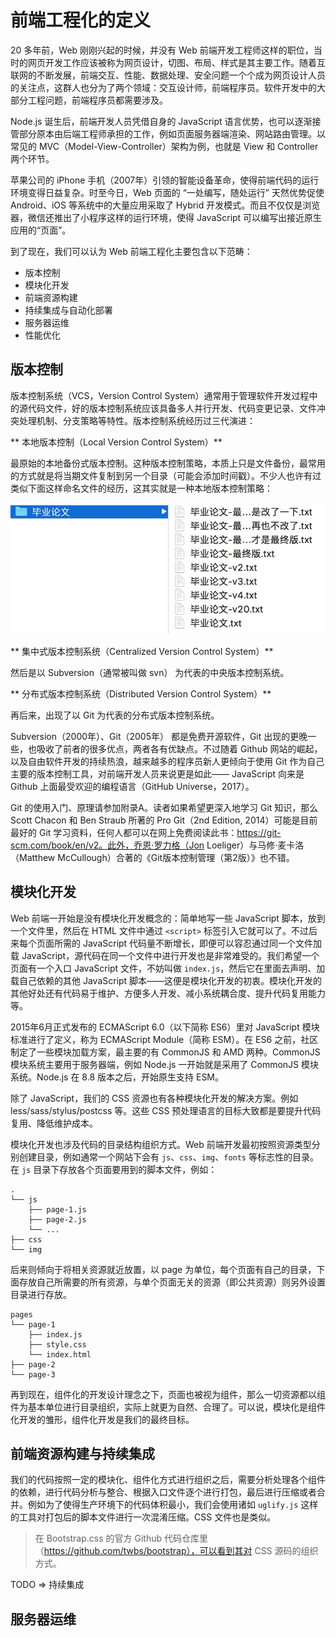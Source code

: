 # 前端工程化的定义

20 多年前，Web 刚刚兴起的时候，并没有 Web 前端开发工程师这样的职位，当时的网页开发工作应该被称为网页设计，切图、布局、样式是其主要工作。随着互联网的不断发展，前端交互、性能、数据处理、安全问题一个个成为网页设计人员的关注点，这群人也分为了两个领域：交互设计师，前端程序员。软件开发中的大部分工程问题，前端程序员都需要涉及。

Node.js 诞生后，前端开发人员凭借自身的 JavaScript 语言优势，也可以逐渐接管部分原本由后端工程师承担的工作，例如页面服务器端渲染、网站路由管理。以常见的 MVC（Model-View-Controller）架构为例，也就是 View 和 Controller 两个环节。

苹果公司的 iPhone 手机（2007年）引领的智能设备革命，使得前端代码的运行环境变得日益复杂。时至今日，Web 页面的 “一处编写，随处运行” 天然优势促使 Android、iOS 等系统中的大量应用采取了 Hybrid 开发模式。而且不仅仅是浏览器，微信还推出了小程序这样的运行环境，使得 JavaScript 可以编写出接近原生应用的“页面”。

到了现在，我们可以认为 Web 前端工程化主要包含以下范畴：

+ 版本控制
+ 模块化开发
+ 前端资源构建
+ 持续集成与自动化部署
+ 服务器运维
+ 性能优化

## 版本控制

版本控制系统（VCS，Version Control System）通常用于管理软件开发过程中的源代码文件，好的版本控制系统应该具备多人并行开发、代码变更记录、文件冲突处理机制、分支策略等特性。版本控制系统经历过三代演进：

** 本地版本控制（Local Version Control System）**

最原始的本地备份式版本控制。这种版本控制策略，本质上只是文件备份，最常用的方式就是将当期文件复制到另一个目录（可能会添加时间戳）。不少人也许有过类似下面这样命名文件的经历，这其实就是一种本地版本控制策略：

![毕业论文命名](./images/local-vcs-demo.jpg)

** 集中式版本控制系统（Centralized Version Control System）**

然后是以 Subversion（通常被叫做 svn） 为代表的中央版本控制系统。

** 分布式版本控制系统（Distributed Version Control System）**

再后来，出现了以 Git 为代表的分布式版本控制系统。

Subversion（2000年）、Git（2005年） 都是免费开源软件，Git 出现的更晚一些，也吸收了前者的很多优点，两者各有优缺点。不过随着 Github 网站的崛起，以及自由软件开发的持续热浪，越来越多的程序员新人更倾向于使用 Git 作为自己主要的版本控制工具，对前端开发人员来说更是如此—— JavaScript 向来是 Github 上面最受欢迎的编程语言（GitHub Universe，2017）。

Git 的使用入门、原理请参加附录A。读者如果希望更深入地学习 Git 知识，那么 Scott Chacon 和 Ben Straub 所著的 Pro Git（2nd Edition, 2014）可能是目前最好的 Git 学习资料，任何人都可以在网上免费阅读此书：https://git-scm.com/book/en/v2。此外，乔恩·罗力格（Jon Loeliger）与马修·麦卡洛（Matthew McCullough）合著的《Git版本控制管理（第2版）》也不错。

## 模块化开发

Web 前端一开始是没有模块化开发概念的：简单地写一些 JavaScript 脚本，放到一个文件里，然后在 HTML 文件中通过 `<script>` 标签引入它就可以了。不过后来每个页面所需的 JavaScript 代码量不断增长，即便可以容忍通过同一个文件加载 JavaScript，源代码在同一个文件中进行开发也是非常难受的。我们希望一个页面有一个入口 JavaScript 文件，不妨叫做 `index.js`，然后它在里面去声明、加载自己依赖的其他 JavaScript 脚本——这便是模块化开发的初衷。模块化开发的其他好处还有代码易于维护、方便多人开发、减小系统耦合度、提升代码复用能力等。

2015年6月正式发布的 ECMAScript 6.0（以下简称 ES6）里对 JavaScript 模块标准进行了定义，称为 ECMAScript Module（简称 ESM）。在 ES6 之前，社区制定了一些模块加载方案，最主要的有 CommonJS 和 AMD 两种。CommonJS 模块系统主要用于服务器端，例如 Node.js 一开始就是采用了 CommonJS 模块系统。Node.js 在 8.8 版本之后，开始原生支持 ESM。

除了 JavaScript，我们的 CSS 资源也有各种模块化开发的解决方案。例如 less/sass/stylus/postcss 等。这些 CSS 预处理语言的目标大致都是要提升代码复用、降低维护成本。

模块化开发也涉及代码的目录结构组织方式。Web 前端开发最初按照资源类型分别创建目录，例如通常一个网站下会有 `js`、`css`、`img`、`fonts` 等标志性的目录。在 `js` 目录下存放各个页面要用到的脚本文件，例如：

```
.
└── js
    ├── page-1.js
    ├── page-2.js
    └── ...
├── css
└── img
```

后来则倾向于将相关资源就近放置，以 page 为单位，每个页面有自己的目录，下面存放自己所需要的所有资源，与单个页面无关的资源（即公共资源）则另外设置目录进行存放。

```
pages
└── page-1
    ├── index.js
    ├── style.css
    └── index.html
├── page-2
└── page-3
```

再到现在，组件化的开发设计理念之下，页面也被视为组件，那么一切资源都以组件为基本单位进行目录组织，实际上就更为自然、合理了。可以说，模块化是组件化开发的雏形，组件化开发是我们的最终目标。

## 前端资源构建与持续集成

我们的代码按照一定的模块化、组件化方式进行组织之后，需要分析处理各个组件的依赖，进行代码分析与整合、根据入口文件逐个进行打包，最后进行压缩或者合并。例如为了使得生产环境下的代码体积最小，我们会使用诸如 `uglify.js` 这样的工具对打包后的脚本文件进行一次混淆压缩。CSS 文件也是类似。

> 在 Bootstrap.css 的官方 Github 代码仓库里（https://github.com/twbs/bootstrap），可以看到其对 CSS 源码的组织方式。

TODO => 持续集成

## 服务器运维

